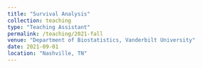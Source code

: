 ```yaml
---
title: "Survival Analysis"
collection: teaching
type: "Teaching Assistant"
permalink: /teaching/2021-fall
venue: "Department of Biostatistics, Vanderbilt University"
date: 2021-09-01
location: "Nashville, TN"
---
```


